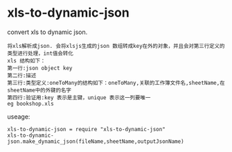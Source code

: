 xls-to-dynamic-json
===================

convert xls to dynamic json.
```
将xls解析成json. 会将xlsjs生成的json 数组转成key在外的对象，并且会对第三行定义的类型进行处理，int值会转化
xls 结构如下：
第一行:json object key 
第二行:描述
第三行:类型定义:oneToMany的结构如下：oneToMany,关联的工作簿文件名,sheetName,在sheetName中的外键的名字
第四行:验证用:key 表示是主键，unique 表示这一列要唯一
eg bookshop.xls
```
useage:
```
xls-to-dynamic-json = require "xls-to-dynamic-json"
xls-to-dynamic-json.make_dynamic_json(fileName,sheetName,outputJsonName)
```
